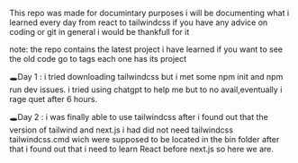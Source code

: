 This repo was made for documintary purposes i will be documenting what i learned every day from react to tailwindcss
if you have any advice on coding or git in general i would be thankfull for it

note: the repo contains the latest project i have learned if you want to see the old code go to tags each one has its project


🕳Day 1 : 
  i tried downloading tailwindcss but i met some npm init and npm run dev issues.
  i tried using chatgpt to help me but to no avail,eventually i rage quet after 6 hours.

🕳Day 2 : 
  i was finally able to use tailwindcss after i found out that the version of tailwind and next.js i had did not need
tailwindcss tailwindcss.cmd wich were  supposed to be located in the bin folder after that i found out that i need to
learn React before next.js so here we are.


